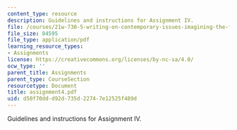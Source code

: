 ```yaml
---
content_type: resource
description: Guidelines and instructions for Assignment IV.
file: /courses/21w-730-5-writing-on-contemporary-issues-imagining-the-future-fall-2007/d50f70ddd92d735d22747e12525f489d_assignment4.pdf
file_size: 84595
file_type: application/pdf
learning_resource_types:
- Assignments
license: https://creativecommons.org/licenses/by-nc-sa/4.0/
ocw_type: ''
parent_title: Assignments
parent_type: CourseSection
resourcetype: Document
title: assignment4.pdf
uid: d50f70dd-d92d-735d-2274-7e12525f489d
---
```

Guidelines and instructions for Assignment IV.